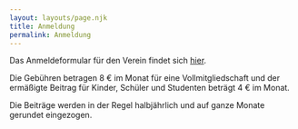 ```yaml
---
layout: layouts/page.njk
title: Anmeldung
permalink: Anmeldung
---
```

Das Anmeldeformular für den Verein findet sich [hier](http://303932.webhosting75.1blu.de/PSV_Duisburg_Aufnahmeantrag_2020.docx).

Die Gebühren betragen 8 € im Monat für eine Vollmitgliedschaft und der ermäßigte Beitrag für Kinder, Schüler und Studenten beträgt 4 € im Monat.

Die Beiträge werden in der Regel halbjährlich und auf ganze Monate gerundet eingezogen.